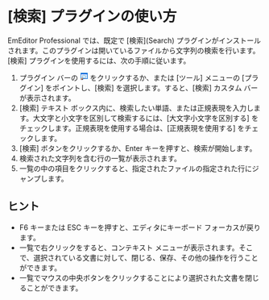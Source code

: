 # \[検索\] プラグインの使い方

EmEditor Professional では、既定で \[検索\](Search) プラグインがインストールされます。このプラグインは開いているファイルから文字列の検索を行います。\[検索\] プラグインを使用するには、次の手順に従います。

1. プラグイン バーの ![検索](../../images/plugin_search.gif) をクリックするか、または \[ツール\] メニューの \[プラグイン\] をポイントし、\[検索\] を選択します。すると、\[検索\] カスタム バーが表示されます。
2. \[検索\] テキスト ボックス内に、検索したい単語、または正規表現を入力します。大文字と小文字を区別して検索するには、\[大文字小文字を区別する\] をチェックします。正規表現を使用する場合は、\[正規表現を使用する\] をチェックします。
3. \[検索\] ボタンをクリックするか、Enter キーを押すと、検索が開始します。
4. 検索された文字列を含む行の一覧が表示されます。
5. 一覧の中の項目をクリックすると、指定されたファイルの指定された行にジャンプします。

## ヒント

- F6 キーまたは ESC キーを押すと、エディタにキーボード フォーカスが戻ります。
- 一覧で右クリックをすると、コンテキスト メニューが表示されます。そこで、選択されている文書に対して、閉じる、保存、その他の操作を行うことができます。
- 一覧でマウスの中央ボタンをクリックすることにより選択された文書を閉じることができます。
